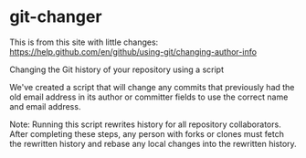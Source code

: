 # git-changer

This is from this site with little changes: https://help.github.com/en/github/using-git/changing-author-info

Changing the Git history of your repository using a script

We've created a script that will change any commits that previously had the old email address in its author or committer fields to use the correct name and email address.

Note: Running this script rewrites history for all repository collaborators. After completing these steps, any person with forks or clones must fetch the rewritten history and rebase any local changes into the rewritten history.
